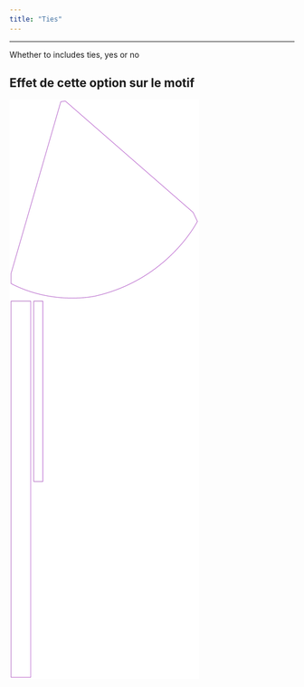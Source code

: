 ```yaml
---
title: "Ties"
---
```


---

Whether to includes ties, yes or no

## Effet de cette option sur le motif

![Cette image montre l'effet de cette option en superposant plusieurs variantes qui ont une valeur différente pour cette option](bee_ties_sample.svg "Effet de cette option sur le motif")
